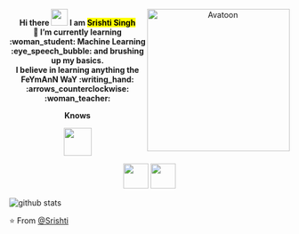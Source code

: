 <div>
  <p align="center"> 
    <strong> Hi there <img src="https://raw.githubusercontent.com/iampavangandhi/iampavangandhi/master/gifs/Hi.gif" width="30px"> I am <mark>Srishti Singh</mark></strong> <img src="https://github.com/SrishtiSinghD/SrishtiSinghD/blob/master/tenor%20(2).gif" width="256" title="Avatoon" align = "right"> 
    <br> <strong> 🌱 I’m currently learning :woman_student: Machine Learning :eye_speech_bubble: and brushing up my basics. </strong>
    <br> <strong> I believe in learning anything the FeYmAnN WaY :writing_hand: :arrows_counterclockwise: :woman_teacher:</strong> 
  </p>
</div>

<div>
<p align="center">
  <strong>Knows</strong>
</p>
  
<p align="center">
  <img src="https://media.giphy.com/media/W5IvTWt1Njkk1Ld8Wd/giphy.gif" width="50px">
</p>
</div>

<div>
<p align="center">
  <code><a href="https://www.python.org/" target="_blank"><img height="45" src="https://www.vectorlogo.zone/logos/python/python-ar21.svg"></a></code>
  <code><a href="https://jupyter.org/" target="_blank"><img height="45" src="https://www.vectorlogo.zone/logos/jupyter/jupyter-ar21.svg"></a></code>
</p>
</div>

![github stats](https://github-readme-stats.vercel.app/api?username=SrishtiSinghD&show_icons=true&title_color=610D4D&icon_color=C949DC&text_color=440A5C&bg_color=F3D3E7)


⭐️ From [@Srishti](https://github.com/SrishtiSinghD)
<!--
**SrishtiSinghD/SrishtiSinghD** is a ✨ _special_ ✨ repository because its `README.md` (this file) appears on your GitHub profile.

Here are some ideas to get you started:

- 🔭 I’m currently working on ...
- 🌱 I’m currently learning ...
- 👯 I’m looking to collaborate on ...
- 🤔 I’m looking for help with ...
- 💬 Ask me about ...
- 📫 How to reach me: ...
- 😄 Pronouns: ...
- ⚡ Fun fact: ...https://media.giphy.com/media/dB0lH3k3AE96259Exh/giphy.gif
-->
